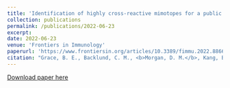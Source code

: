 ```yaml
---
title: 'Identification of highly cross-reactive mimotopes for a public T cell response in murine melanoma'
collection: publications
permalink: /publications/2022-06-23
excerpt: 
date: 2022-06-23
venue: 'Frontiers in Immunology'
paperurl: 'https://www.frontiersin.org/articles/10.3389/fimmu.2022.886683/full'
citation: "Grace, B. E., Backlund, C. M., <b>Morgan, D. M.</b>, Kang, B. H., Singh, N. K., Huisman, B. D., Rappazzo, C. G., Mohnihan, K. D., Maiorino, L., Dobson, C. S., Kyung, T., Gordon, K. S., Holec, P. V., Takou Mbah, O. C., Garafola, D., Wu, S., Love, J. C., Wittrup, K. D., Irvine, D. J., Birnbaum, M. E., 'Identification of highly cross-reactive mimotopes for a public T cell response in murine melanoma.' <i>Frontiers in Immunology</i>, 13:886683 (2022)."
---
```

[Download paper here](http://duncanmorgan.github.io/files/fimmu-13-886683.pdf)

